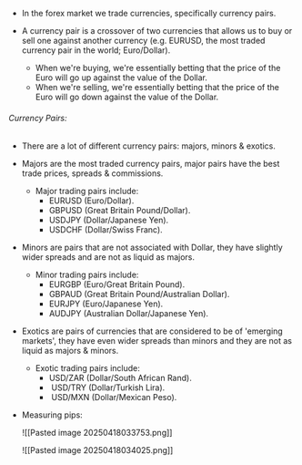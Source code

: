 
- In the forex market we trade currencies, specifically currency pairs.

- A currency pair is a crossover of two currencies that allows us to buy or sell one against another currency (e.g. EURUSD, the most traded currency pair in the world; Euro/Dollar).
	- When we're buying, we're essentially betting that the price of the Euro will go up against the value of the Dollar.
	- When we're selling, we're essentially betting that the price of the Euro will go down against the value of the Dollar.

###### Currency Pairs:

- There are a lot of different currency pairs: majors, minors & exotics.

- Majors are the most traded currency pairs, major pairs have the best trade prices, spreads & commissions.
	- Major trading pairs include:
		- EURUSD (Euro/Dollar).
		- GBPUSD (Great Britain Pound/Dollar).
		- USDJPY (Dollar/Japanese Yen).
		- USDCHF (Dollar/Swiss Franc).

- Minors are pairs that are not associated with Dollar, they have slightly wider spreads and are not as liquid as majors.
	- Minor trading pairs include:
		- EURGBP (Euro/Great Britain Pound).
		- GBPAUD (Great Britain Pound/Australian Dollar).
		- EURJPY (Euro/Japanese Yen).
		- AUDJPY (Australian Dollar/Japanese Yen).

- Exotics are pairs of currencies that are considered to be of 'emerging markets', they have even wider spreads than minors and they are not as liquid as majors & minors.
	- Exotic trading pairs include:
		- USD/ZAR (Dollar/South African Rand).
		-  USD/TRY (Dollar/Turkish Lira).
		-  USD/MXN (Dollar/Mexican Peso).

- Measuring pips:

	![[Pasted image 20250418033753.png]]

	![[Pasted image 20250418034025.png]]
